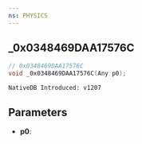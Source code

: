 ```yaml
---
ns: PHYSICS
---
```

## _0x0348469DAA17576C

```c
// 0x0348469DAA17576C
void _0x0348469DAA17576C(Any p0);
```

```
NativeDB Introduced: v1207
```

## Parameters
* **p0**:
